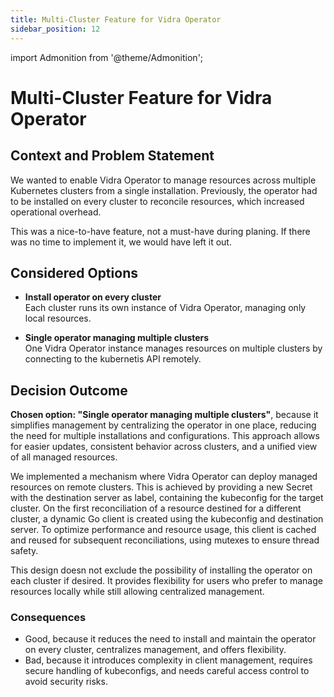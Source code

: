 ```yaml
---
title: Multi-Cluster Feature for Vidra Operator
sidebar_position: 12
---
```

import Admonition from '@theme/Admonition';

# Multi-Cluster Feature for Vidra Operator

## Context and Problem Statement

We wanted to enable Vidra Operator to manage resources across multiple Kubernetes clusters from a single installation. Previously, the operator had to be installed on every cluster to reconcile resources, which increased operational overhead.


<Admonition type="note" title="Note">
This was a nice-to-have feature, not a must-have during planing. If there was no time to implement it, we would have left it out.
</Admonition>

## Considered Options

* **Install operator on every cluster**  
    Each cluster runs its own instance of Vidra Operator, managing only local resources.

* **Single operator managing multiple clusters**  
    One Vidra Operator instance manages resources on multiple clusters by connecting to the kubernetis API remotely.

## Decision Outcome

**Chosen option: "Single operator managing multiple clusters"**, because it simplifies management by centralizing the operator in one place, reducing the need for multiple installations and configurations. This approach allows for easier updates, consistent behavior across clusters, and a unified view of all managed resources.

We implemented a mechanism where Vidra Operator can deploy managed resources on remote clusters. This is achieved by providing a new Secret with the destination server as label, containing the kubeconfig for the target cluster. On the first reconciliation of a resource destined for a different cluster, a dynamic Go client is created using the kubeconfig and destination server. To optimize performance and resource usage, this client is cached and reused for subsequent reconciliations, using mutexes to ensure thread safety.

This design doesn not exclude the possibility of installing the operator on each cluster if desired. It provides flexibility for users who prefer to manage resources locally while still allowing centralized management.

### Consequences

* Good, because it reduces the need to install and maintain the operator on every cluster, centralizes management, and offers flexibility.  
* Bad, because it introduces complexity in client management, requires secure handling of kubeconfigs, and needs careful access control to avoid security risks.  

